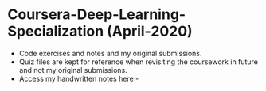 # Coursera-Deep-Learning-Specialization (April-2020)
 - Code exercises and notes and my original submissions.
 - Quiz files are kept for reference when revisiting the coursework in future and not my original submissions.
 - Access my handwritten notes here - 
